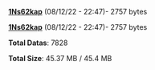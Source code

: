 [**1Ns62kap**](/data/1Ns62kap.txt) (08/12/22 - 22:47)- 2757 bytes

[**1Ns62kap**](/data/1Ns62kap.txt) (08/12/22 - 22:47)- 2757 bytes

**Total Datas**: 7828

**Total Size**: 45.37 MB / 45.4 MB